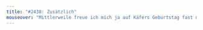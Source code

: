 ```yaml
---
title: "#2438: Zusätzlich"
mouseover: "Mittlerweile freue ich mich ja auf Käfers Geburtstag fast mehr als auf meinen eigenen..."
---
```


